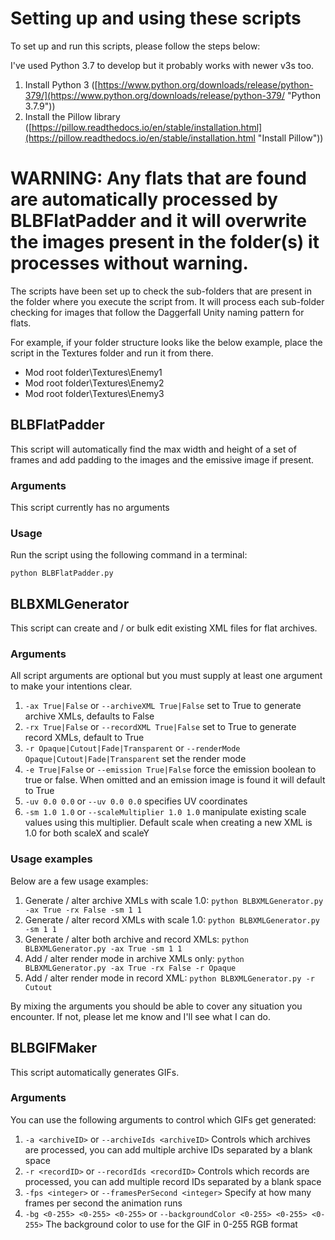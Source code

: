 # Setting up and using these scripts

To set up and run this scripts, please follow the steps below:

I've used Python 3.7 to develop but it probably works with newer v3s too. 

1. Install Python 3 ([https://www.python.org/downloads/release/python-379/](https://www.python.org/downloads/release/python-379/ "Python 3.7.9"))
2. Install the Pillow library ([https://pillow.readthedocs.io/en/stable/installation.html](https://pillow.readthedocs.io/en/stable/installation.html "Install Pillow"))

# WARNING: Any flats that are found are automatically processed by BLBFlatPadder and it will overwrite the images present in the folder(s) it processes without warning.

The scripts have been set up to check the sub-folders that are present in the folder where you execute the script from. It will process each sub-folder checking for images that follow the Daggerfall Unity naming pattern for flats. 

For example, if your folder structure looks like the below example, place the script in the Textures folder and run it from there. 

- Mod root folder\Textures\Enemy1
- Mod root folder\Textures\Enemy2
- Mod root folder\Textures\Enemy3  

## BLBFlatPadder
This script will automatically find the max width and height of a set of frames and add padding to the images and the emissive image if present.

### Arguments

This script currently has no arguments

### Usage
Run the script using the following command in a terminal:
 
`python BLBFlatPadder.py`

## BLBXMLGenerator

This script can create and / or bulk edit existing XML files for flat archives.

### Arguments
All script arguments are optional but you must supply at least one argument to make your intentions clear.

1. `-ax True|False` or `--archiveXML True|False` set to True to generate archive XMLs, defaults to False
2. `-rx True|False` or `--recordXML True|False` set to True to generate record XMLs, default to True 
3. `-r Opaque|Cutout|Fade|Transparent` or `--renderMode Opaque|Cutout|Fade|Transparent`
set the render mode
4. `-e True|False` or `--emission True|False` force the emission boolean to true or false. When omitted and an emission 
image is found it will default to True
5. `-uv 0.0 0.0` or `--uv 0.0 0.0` specifies UV coordinates
6. `-sm 1.0 1.0` or `--scaleMultiplier 1.0 1.0` manipulate existing scale values using this multiplier. 
Default scale when creating a new XML is 1.0 for both scaleX and scaleY

### Usage examples

Below are a few usage examples: 

1. Generate / alter archive XMLs with scale 1.0: `python BLBXMLGenerator.py -ax True -rx False -sm 1 1`
2. Generate / alter record XMLs with scale 1.0: `python BLBXMLGenerator.py -sm 1 1`
3. Generate / alter both archive and record XMLs: `python BLBXMLGenerator.py -ax True -sm 1 1`
4. Add / alter render mode in archive XMLs only: `python BLBXMLGenerator.py -ax True -rx False -r Opaque`
5. Add / alter render mode in record XML: `python BLBXMLGenerator.py -r Cutout`

By mixing the arguments you should be able to cover any situation you encounter. 
If not, please let me know and I'll see what I can do.

## BLBGIFMaker

This script automatically generates GIFs.

### Arguments
You can use the following arguments to control which GIFs get generated:

1. `-a <archiveID>` or `--archiveIds <archiveID>` Controls which archives are processed, you can add multiple archive IDs 
separated by a blank space
2. `-r <recordID>` or `--recordIds <recordID>` Controls which records are processed, you can add multiple record IDs 
separated by a blank space
3. `-fps <integer>` or `--framesPerSecond <integer>` Specify at how many frames per second the animation runs
4. `-bg <0-255> <0-255> <0-255>` or `--backgroundColor <0-255> <0-255> <0-255>` The background color to use 
for the GIF in 0-255 RGB format